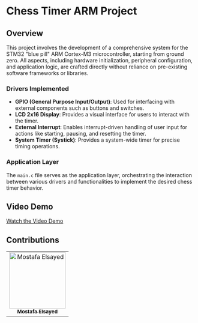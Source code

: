 # Chess Timer ARM Project

## Overview

This project involves the development of a comprehensive system for the STM32 "blue pill" ARM Cortex-M3 microcontroller, starting from ground zero. All aspects, including hardware initialization, peripheral configuration, and application logic, are crafted directly without reliance on pre-existing software frameworks or libraries.



### Drivers Implemented


- **GPIO (General Purpose Input/Output)**: Used for interfacing with external components such as buttons and switches.
- **LCD 2x16 Display**: Provides a visual interface for users to interact with the timer.
- **External Interrupt**: Enables interrupt-driven handling of user input for actions like starting, pausing, and resetting the timer.
- **System Timer (Systick)**: Provides a system-wide timer for precise timing operations.

### Application Layer

The `main.c` file serves as the application layer, orchestrating the interaction between various drivers and functionalities to implement the desired chess timer behavior.

## Video Demo

[Watch the Video Demo](link_to_video_here)


## Contributions
<table>
  <tr>
    <td align="center">
    <a href="https://github.com/mostafaelsayed2002" target="_blank">
    <img src="https://avatars.githubusercontent.com/u/24477303?v=4" width="150px;" alt="Mostafa Elsayed"/>
    <br />
    <sub><b>Mostafa Elsayed</b></sub></a>
    </td>
 </table>

